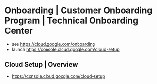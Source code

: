 # Onboarding | Customer Onboarding Program | Technical Onboarding Center
- see https://cloud.google.com/onboarding
- launch https://console.cloud.google.com/cloud-setup
## Cloud Setup | Overview
- https://console.cloud.google.com/cloud-setup
